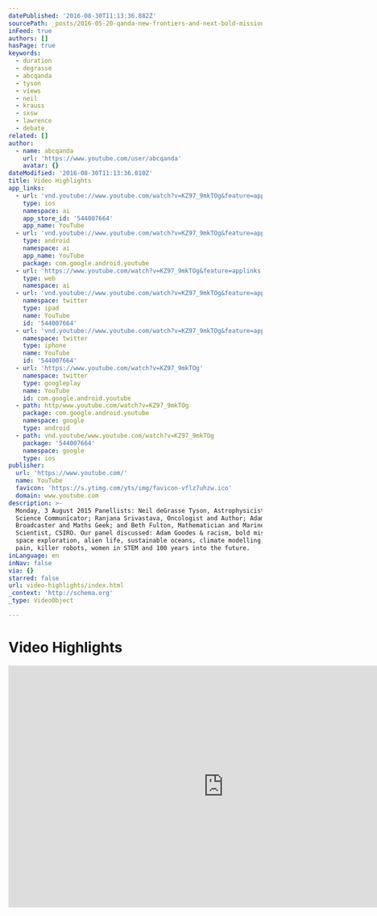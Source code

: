 ```yaml
---
datePublished: '2016-08-30T11:13:36.882Z'
sourcePath: _posts/2016-05-20-qanda-new-frontiers-and-next-bold-missions.md
inFeed: true
authors: []
hasPage: true
keywords:
  - duration
  - degrasse
  - abcqanda
  - tyson
  - views
  - neil
  - krauss
  - sxsw
  - lawrence
  - debate
related: []
author:
  - name: abcqanda
    url: 'https://www.youtube.com/user/abcqanda'
    avatar: {}
dateModified: '2016-08-30T11:13:36.010Z'
title: Video Highlights
app_links:
  - url: 'vnd.youtube://www.youtube.com/watch?v=KZ97_9mkTOg&feature=applinks'
    type: ios
    namespace: ai
    app_store_id: '544007664'
    app_name: YouTube
  - url: 'vnd.youtube://www.youtube.com/watch?v=KZ97_9mkTOg&feature=applinks'
    type: android
    namespace: ai
    app_name: YouTube
    package: com.google.android.youtube
  - url: 'https://www.youtube.com/watch?v=KZ97_9mkTOg&feature=applinks'
    type: web
    namespace: ai
  - url: 'vnd.youtube://www.youtube.com/watch?v=KZ97_9mkTOg&feature=applinks'
    namespace: twitter
    type: ipad
    name: YouTube
    id: '544007664'
  - url: 'vnd.youtube://www.youtube.com/watch?v=KZ97_9mkTOg&feature=applinks'
    namespace: twitter
    type: iphone
    name: YouTube
    id: '544007664'
  - url: 'https://www.youtube.com/watch?v=KZ97_9mkTOg'
    namespace: twitter
    type: googleplay
    name: YouTube
    id: com.google.android.youtube
  - path: http/www.youtube.com/watch?v=KZ97_9mkTOg
    package: com.google.android.youtube
    namespace: google
    type: android
  - path: vnd.youtube/www.youtube.com/watch?v=KZ97_9mkTOg
    package: '544007664'
    namespace: google
    type: ios
publisher:
  url: 'https://www.youtube.com/'
  name: YouTube
  favicon: 'https://s.ytimg.com/yts/img/favicon-vflz7uhzw.ico'
  domain: www.youtube.com
description: >-
  Monday, 3 August 2015 Panellists: Neil deGrasse Tyson, Astrophysicist &
  Science Communicator; Ranjana Srivastava, Oncologist and Author; Adam Spencer,
  Broadcaster and Maths Geek; and Beth Fulton, Mathematician and Marine
  Scientist, CSIRO. Our panel discussed: Adam Goodes & racism, bold missions,
  space exploration, alien life, sustainable oceans, climate modelling, cancer &
  pain, killer robots, women in STEM and 100 years into the future.
inLanguage: en
inNav: false
via: {}
starred: false
url: video-highlights/index.html
_context: 'http://schema.org'
_type: VideoObject

---
```

# Video Highlights

<iframe src="https://cdn.embedly.com/widgets/media.html?src=https%3A%2F%2Fwww.youtube.com%2Fembed%2FKZ97_9mkTOg%3Ffeature%3Doembed&amp;url=http%3A%2F%2Fwww.youtube.com%2Fwatch%3Fv%3DKZ97_9mkTOg&amp;image=https%3A%2F%2Fi.ytimg.com%2Fvi%2FKZ97_9mkTOg%2Fhqdefault.jpg&amp;key=b7d04c9b404c499eba89ee7072e1c4f7&amp;type=text%2Fhtml&amp;schema=youtube" width="854" height="480" scrolling="no" frameborder="0" allowfullscreen="" style=""></iframe>